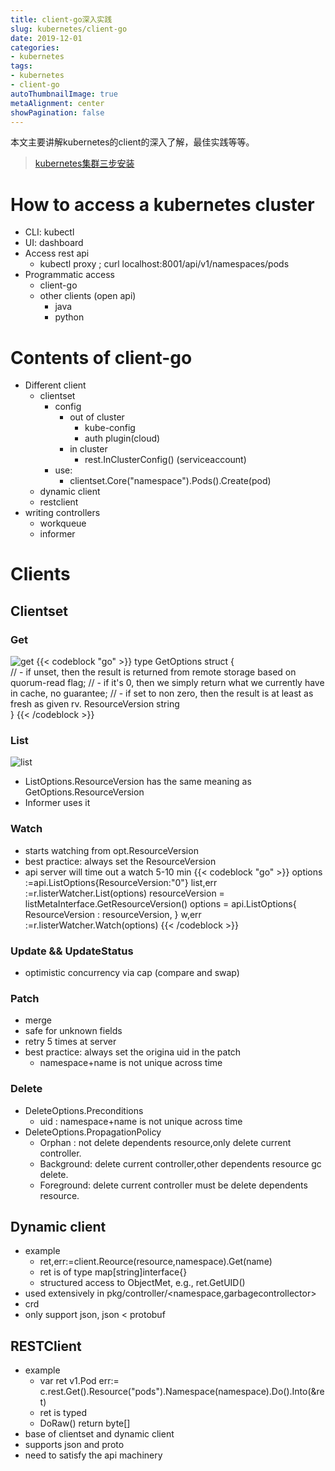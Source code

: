 ```yaml
---
title: client-go深入实践
slug: kubernetes/client-go
date: 2019-12-01
categories:
- kubernetes
tags:
- kubernetes
- client-go
autoThumbnailImage: true
metaAlignment: center
showPagination: false
---
```

本文主要讲解kubernetes的client的深入了解，最佳实践等等。

<!--more-->

<!-- toc -->

> [kubernetes集群三步安装](https://sealyun.com/pro/products/)

# How to access a kubernetes cluster

- CLI: kubectl
- UI: dashboard
- Access rest api
  - kubectl proxy ; curl localhost:8001/api/v1/namespaces/pods
- Programmatic access
  - client-go
  - other clients (open api)
    - java
    - python
    
# Contents of client-go

- Different client
  - clientset
    - config
      - out of cluster
        - kube-config
        - auth plugin(cloud)
      - in cluster
        - rest.InClusterConfig()   (serviceaccount)
    - use:
      - clientset.Core("namespace").Pods().Create(pod)
  - dynamic client
  - restclient
- writing controllers
  - workqueue
  - informer

# Clients

## Clientset

### Get

![get](/img/client-go/get.png)
{{< codeblock  "go" >}}
type GetOptions struct {	
	// - if unset, then the result is returned from remote storage based on quorum-read flag;
	// - if it's 0, then we simply return what we currently have in cache, no guarantee;
	// - if set to non zero, then the result is at least as fresh as given rv.
	ResourceVersion string 	
}
{{< /codeblock >}}

### List

![list](/img/client-go/get.png)

- ListOptions.ResourceVersion has the same meaning as GetOptions.ResourceVersion
- Informer uses it

### Watch

- starts watching from opt.ResourceVersion
- best practice: always set the ResourceVersion
- api server will time out a watch   5-10 min
{{< codeblock  "go" >}}
options :=api.ListOptions{ResourceVersion:"0"}
list,err :=r.listerWatcher.List(options)
resourceVersion = listMetaInterface.GetResourceVersion()
options = api.ListOptions{
   ResourceVersion : resourceVersion,
}
w,err :=r.listerWatcher.Watch(options)
{{< /codeblock >}}

### Update  &&   UpdateStatus

- optimistic concurrency via cap (compare and swap)

### Patch

- merge
- safe for unknown fields
- retry 5 times at server
- best practice: always set the origina uid in the patch
  - namespace+name is not unique across time

### Delete

- DeleteOptions.Preconditions
  - uid : namespace+name is not unique across time
- DeleteOptions.PropagationPolicy
  - Orphan : not delete dependents resource,only delete current controller.
  - Background: delete current controller,other dependents resource gc delete.
  - Foreground: delete current controller must be delete dependents resource.

## Dynamic client

- example
  - ret,err:=client.Reource(resource,namespace).Get(name)
  - ret is of type map[string]interface{}
  - structured access to ObjectMet, e.g., ret.GetUID()
- used extensively in pkg/controller/<namespace,garbagecontrollector>
- crd
- only support json, json < protobuf

## RESTClient

- example
  - var ret v1.Pod
    err:= c.rest.Get().Resource("pods").Namespace(namespace).Do().Into(&ret)
  - ret is typed
  - DoRaw() return byte[]
- base of clientset and dynamic client
- supports json and proto
- need to satisfy the api machinery